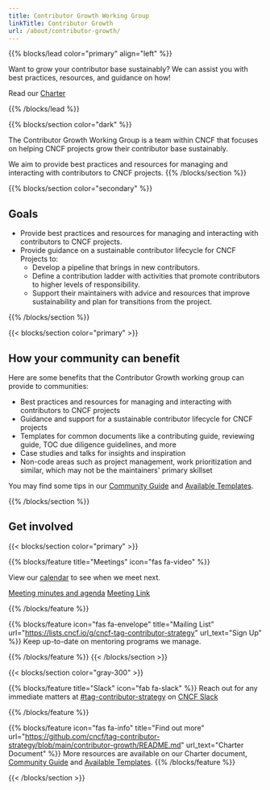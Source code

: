 ```yaml
---
title: Contributor Growth Working Group
linkTitle: Contributor Growth
url: /about/contributor-growth/
---
```


{{% blocks/lead color="primary" align="left" %}}

Want to grow your contributor base sustainably? We can assist you with best practices, resources, and guidance on how!

Read our [Charter](https://github.com/cncf/tag-contributor-strategy/blob/main/contributor-growth/README.md)

{{% /blocks/lead %}}

<div class="section-group">

{{% blocks/section color="dark" %}}

The Contributor Growth Working Group is a team within CNCF that focuses on helping CNCF projects grow their contributor base sustainably.

We aim to provide best practices and resources for managing and interacting with contributors to CNCF projects.
{{% /blocks/section %}}

</div>

<div class="section-group">

{{% blocks/section color="secondary" %}}

## Goals

* Provide best practices and resources for managing and interacting with contributors to CNCF projects.
* Provide guidance on a sustainable contributor lifecycle for CNCF Projects to:
    * Develop a pipeline that brings in new contributors.
    * Define a contribution ladder with activities that promote contributors to higher levels of responsibility.
    * Support their maintainers with advice and resources that improve sustainability and plan for transitions from the project.

{{% /blocks/section %}}

</div>

<div class="section-group">
{{< blocks/section color="primary" >}}

## How your community can benefit

Here are some benefits that the Contributor Growth working group can provide to communities:

* Best practices and resources for managing and interacting with contributors to CNCF projects
* Guidance and support for a sustainable contributor lifecycle for CNCF projects
* Templates for common documents like a contributing guide, reviewing guide, TOC due diligence guidelines, and more
* Case studies and talks for insights and inspiration
* Non-code areas such as project management, work prioritization and similar, which may not be the maintainers' primary skillset

You may find some tips in our [Community Guide](/maintainers/community/) and [Available Templates](/maintainers/templates/).

{{% /blocks/section %}}
</div>

<div class="section-group">

## Get involved

{{< blocks/section color="primary" >}}

{{% blocks/feature title="Meetings" icon="fas fa-video" %}}

<div>

View our [calendar](https://tockify.com/cncf.public.events/monthly?search=Contributor%20Growth%20WG) to see when we meet next.

<a href="https://docs.google.com/document/d/1Kx7tZv5wTXQ7uRKxn5d9d2wLsI3Q3Q51A0i06nLvtdI/edit">Meeting minutes and agenda</a>
<a href="https://zoom.us/my/cncftagcontributorstrategy?pwd=TnI0WU9Eb2I1RlRWdkl1R0k1WkZXUT09">Meeting Link</a>

</div>
{{% /blocks/feature %}}

{{% blocks/feature icon="fas fa-envelope" title="Mailing List"
url="https://lists.cncf.io/g/cncf-tag-contributor-strategy" url_text="Sign Up"
%}}
Keep up-to-date on mentoring programs we manage.

{{% /blocks/feature %}}
{{< /blocks/section >}}

{{< blocks/section color="gray-300" >}}

{{% blocks/feature title="Slack" icon="fab fa-slack" %}}
Reach out for any immediate matters at [#tag-contributor-strategy](https://cloud-native.slack.com/archives/CT6CWS1JN) on [CNCF Slack](https://slack.cncf.io)

{{% /blocks/feature %}}

{{% blocks/feature icon="fas fa-info" title="Find out more"
url="https://github.com/cncf/tag-contributor-strategy/blob/main/contributor-growth/README.md" url_text="Charter Document"
%}}
More resources are available on our Charter document, [Community Guide](/maintainers/community/) and [Available Templates](/maintainers/templates/).
{{% /blocks/feature %}}

{{< /blocks/section >}}

</div>

